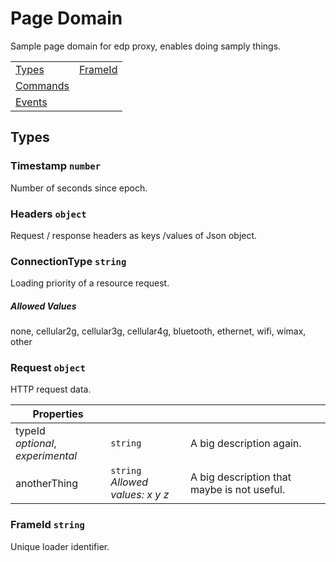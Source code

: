 #  Page Domain
Sample page domain for edp proxy, enables doing samply things. 

| | |
|-|-|
| [Types](#types) | [FrameId](#frameid) |
| [Commands](#commands) |  |
| [Events](#events) | |


## Types

### Timestamp `number`
Number of seconds since epoch.

### Headers `object`
Request / response headers as keys /values of Json object.

### ConnectionType `string`
Loading priority of a resource request.

##### Allowed Values
none, cellular2g, cellular3g, cellular4g, bluetooth, ethernet, wifi, wimax, other

### Request `object`
HTTP request data.

| Properties | | |
|-|-|-|
| typeId <br/> *optional*, *experimental* | `string` | A big description again. |
| anotherThing | `string` <br/> *Allowed values: x y z* | A big description that maybe is not useful. |


### <a id="frameid"></a> FrameId `string`
Unique loader identifier.
